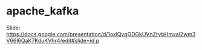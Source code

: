 # apache_kafka
Slide: https://docs.google.com/presentation/d/1oxlQyqGDGkUVnZrybHmval2wm3V66l6QaK7KduKVhr4/edit#slide=id.p
